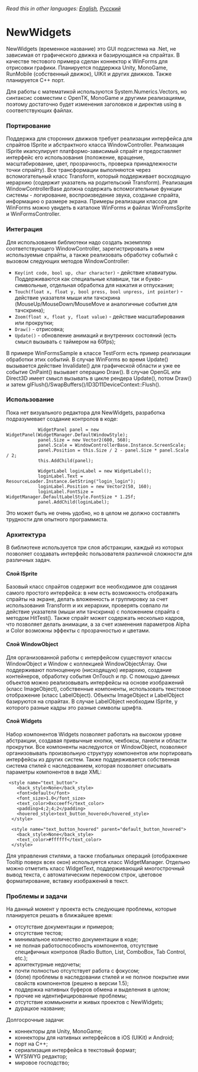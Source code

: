 *Read this in other languages: [English](README.md), [Русский](README.ru.md)*

# NewWidgets

NewWidgets (временное название) это GUI подсистема на .Net, не зависимая от графического движка и базирующаяся на спрайтах. В качестве тестового примера сделан коннектор к WinForms для отрисовки графики. Планируется поддержка Unity, MonoGame, RunMobile (собственный движок), UIKit и других движков. Также планируется C++ порт.

Для работы с математикой используются System.Numerics.Vectors, но синтаксис совместим с OpenTK, MonoGame и другими реализациями, поэтому достаточно будет изменения заголовков и директив using в соответствующих файлах.

### Портирование
Поддержка для сторонних движков требует реализации интерфейса для спрайтов ISprite и абстрактного класса WindowController. Реализация ISprite икапсулирует платформо-зависимый спрайт и предоставляет интерфейс его использования (положение, вращение, масштабирование, цвет, прозрачность, проверка принадлежности точки спрайту). Все трансформации выполняются через вспомогательный класс Transform, который поддерживает восходящую иерархию (содержит указатель на родительский Transform). Реализация WindowControllerBase должна содержать вспомогательные функции системы - логирование, воспроизведение звука, создание спрайта, информацию о размере экрана. Примеры реализации классов для WinForms можно увидеть в каталоке WinForms и файлах WinFromsSprite и WinFormsController.

### Интеграция
Для использования библиотеки надо создать экземпляр соответствующего WindowController, зарегистрировать в нем используемые спрайты, а также реализовать обработку событий с вызовом следующих методов WindowController:
- `Key(int code, bool up, char character)` - действие клавиатуры. Поддерживаются как специальные клавиши, так и букво-символьные, отдельная обработка для нажатия и отпускания;
- `Touch(float x, float y, bool press, bool unpress, int pointer)` - действие указателя мыши или тачскрина (MouseUp/MouseDown/MouseMove и аналогичные события для тачскрина);
- `Zoom(float x, float y, float value)` - действие масштабирования или прокрутки;
- `Draw()` - отрисовка;
- `Update()` - обновление анимаций и внутренних состояний (есть смысл вызывать с таймером на 60fps);

В примере WinFormsSample в классе TestForm есть пример реализации обработки этих событий. В случае WinForms во время Update() вызывается действие Invalidate() для графической области и уже ее событие OnPaint() вызывает операцию Draw(). В случае OpenGL или Direct3D имеет смысл вызывать в цикле рендера Update(), потом Draw() и затем glFlush()/SwapBuffers()/ID3D11DeviceContext::Flush().

### Использование
Пока нет визуального редактора для NewWidgets, разработка подразумевает создание контролов в коде:
```            
            WidgetPanel panel = new WidgetPanel(WidgetManager.DefaultWindowStyle);
            panel.Size = new Vector2(600, 560);
            panel.Scale = WindowControllerBase.Instance.ScreenScale;
            panel.Position = this.Size / 2 - panel.Size * panel.Scale / 2;
            this.AddChild(panel);

            WidgetLabel loginLabel = new WidgetLabel();
            loginLabel.Text = ResourceLoader.Instance.GetString("login_login");
            loginLabel.Position = new Vector2(50, 160);
            loginLabel.FontSize = WidgetManager.DefaultLabelStyle.FontSize * 1.25f;
            panel.AddChild(loginLabel);

```
Это может быть не очень удобно, но в целом не должно составлять трудности для опытного программиста.

### Архитектура
В библиотеке используется три слоя абстракции, каждый из которых позволяет создавать интерфейс пользователя различной сложности для различных задач.

#### Слой ISprite
Базовый класс спрайтов содержит все необходимое для создания самого простого интерфейса: в нем есть возможность отображать спрайты на экране, делать вложенность и группировку за счет использования Transform и их иерархии, проверять совпало ли действие указателя (мыши или тачскрина) с положением спрайта с методом HitTest(). Также спрайт может содержать несколько кадров, что позволяет делать анимации, а за счет изменения параметров Alpha и Color возможны эффекты с прозрачностью и цветами.

#### Слой WindowObject
Для организованной работы с интерфейсом существуют классы WindowObject и Window с коллекцией WindowObjectArray. Они поддерживают полноценную (нисходящую) иерархию, создание контейнеров, обработку события OnTouch и пр. С помощью данных объектов можно реализовывать интерфейсы на основе изображений (класс ImageObject), собственные компоненты, использовать текстовое отображение (класс LabelObject). Объекты ImageObject и LabelObject базируются на спрайтах. В случае LabelObject необходим ISprite, у которого разные кадры это разные символы шрифта. 

#### Слой Widgets
Набор компонентов Widgets позволяет работать на высоком уровне абстракции, создавая привычные кнопки, чекбоксы, панели и области прокрутки. Все компоненты наследуются от WindowObject, позволяют организовывать произвольную структуру компонентов или портировать интерфейсы из других систем. Также поддерживается собственная система стилей с наследованием, которая позволяет описывать параметры компонентов в виде XML:
```
 <style name="text_button">
    <back_style>None</back_style>
    <font>default</font>
    <font_size>1.0</font_size>
    <text_color>0xcceeff</text_color>
    <padding>4;2;4;2</padding>
    <hovered_style>text_button_hovered</hovered_style>
  </style>

  <style name="text_button_hovered" parent="default_button_hovered">
    <back_style>None</back_style>
    <text_color>#ffffff</text_color>
  </style>
```
Для управления стилями, а также глобальных операций (отображение Tooltip поверх всех окон) используется класс WidgetManager.
Отдельно можно отметить класс WidgetText, поддерживающий многострочный вывод текста, с автоматическим переносом строк, цветовое форматирование, вставку изображений в текст.

### Проблемы и задачи

На данный момент у проекта есть следующие проблемы, которые планируется решать в ближайшее время:
* отсутствие документации и примеров;
* отсутствие тестов;
* минимальное количество документации в коде;
* не полная работоспособность компонентов, отсутствие специфичных контролов (Radio Button, List, ComboBox, Tab Control, etc.);
* архитектурные недочеты;
* почти полностью отсутствует работа с фокусом;
* (done) проблемы в наследовании стилей и не полное покрытие ими свойств компонентов (решено в версии 1.5);
* поддержка нативных буферов обмена и выделения в целом;
* прочие не идентифицированные проблемы;
* отсутствие коммьюнити и живых проектов с NewWidgets;
* дурацкое название;

Долгосрочные задачи:
* коннекторы для Unity, MonoGame;
* коннекторы для нативных интерфейсов в iOS (UIKit) и Android;
* порт на C++;
* сериализация интерфейса в текстовый формат;
* WYSIWYG редактор;
* мировое господство;
